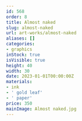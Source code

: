 ```yaml
---
id: 568
order: 8
title: Almost naked
slug: almost-naked
url: art-works/almost-naked
aliases: []
categories:
- graphics
inStock: true
isVisible: true
height: 40
width: 30
date: 2023-01-01T00:00:00Z
materials:
- ink
- ' gold leaf'
- ' paper'
price: 350
mainImage: Almost naked.jpg
---
```

